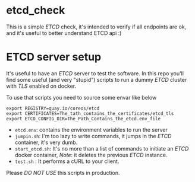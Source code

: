 # etcd_check
This is a simple _ETCD_ check, it's intended to verify if all endpoints are ok, and it's useful to better understand ETCD api :)

# ETCD server setup

It's useful to have an _ETCD_ server to test the software. In this repo you'll find some useful (and very "stupid") scripts to run a dummy _ETCD_ cluster with _TLS_ enabled on docker.

To use that scripts you need to source some envar like below

```
export REGISTRY=quay.io/coreos/etcd
export CERTIFICATES=The_tath_contains_the_certificates/etcd_tls
export ETCD_CONFIG_DIR=The_Path_Contains_the_etcd.env_file
```

 * `etcd.env`: contains the environment variables to run the server
 * `jumpin.sh`: I'm too lazy to write commands, it jumps in the _ETCD_ container, it's very dumb.
 * `start_etcd.sh`: It's no more than a list of commands to initiate an _ETCD_ docker container, *Note*: it deletes the previous _ETCD_ instance.
 * `test.sh` : It performs a cURL to your client.
 
Please *DO NOT USE* this scripts in production.
